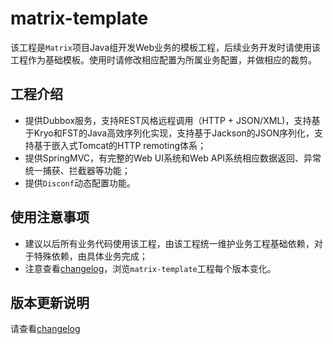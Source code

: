# matrix-template

该工程是`Matrix`项目Java组开发Web业务的模板工程，后续业务开发时请使用该工程作为基础模板。使用时请修改相应配置为所属业务配置，并做相应的裁剪。

## 工程介绍
* 提供Dubbox服务，支持REST风格远程调用（HTTP + JSON/XML)，支持基于Kryo和FST的Java高效序列化实现，支持基于Jackson的JSON序列化，支持基于嵌入式Tomcat的HTTP remoting体系；
* 提供SpringMVC，有完整的Web UI系统和Web API系统相应数据返回、异常统一捕获、拦截器等功能；
* 提供`Disconf`动态配置功能。

## 使用注意事项
* 建议以后所有业务代码使用该工程，由该工程统一维护业务工程基础依赖，对于特殊依赖，由具体业务完成；
* 注意查看[changelog](CHANGELOG.md)，浏览`matrix-template`工程每个版本变化。

## 版本更新说明

请查看[changelog](CHANGELOG.md)
